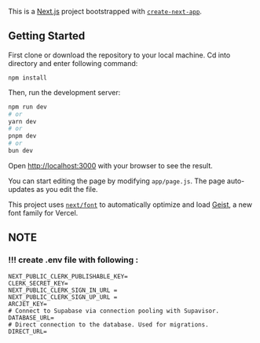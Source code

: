 This is a [Next.js](https://nextjs.org) project bootstrapped with [`create-next-app`](https://github.com/vercel/next.js/tree/canary/packages/create-next-app).

## Getting Started

First clone or download the repository to your local machine.
Cd into directory and enter following command:
```
npm install
```

Then, run the development server:

```bash
npm run dev
# or
yarn dev
# or
pnpm dev
# or
bun dev
```



Open [http://localhost:3000](http://localhost:3000) with your browser to see the result.

You can start editing the page by modifying `app/page.js`. The page auto-updates as you edit the file.

This project uses [`next/font`](https://nextjs.org/docs/app/building-your-application/optimizing/fonts) to automatically optimize and load [Geist](https://vercel.com/font), a new font family for Vercel.

## NOTE
### !!! create .env file with following :
```
NEXT_PUBLIC_CLERK_PUBLISHABLE_KEY=
CLERK_SECRET_KEY=
NEXT_PUBLIC_CLERK_SIGN_IN_URL =
NEXT_PUBLIC_CLERK_SIGN_UP_URL =    
ARCJET_KEY=
# Connect to Supabase via connection pooling with Supavisor.
DATABASE_URL=
# Direct connection to the database. Used for migrations.
DIRECT_URL=
```        
